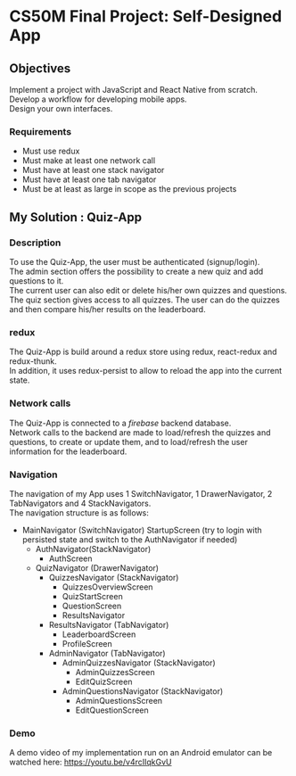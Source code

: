 # CS50M Final Project: Self-Designed App

## Objectives

Implement a project with JavaScript and React Native from scratch.  
Develop a workflow for developing mobile apps.  
Design your own interfaces.  

### Requirements

- Must use redux
- Must make at least one network call
- Must have at least one stack navigator
- Must have at least one tab navigator
- Must be at least as large in scope as the previous projects  
  
    

## My Solution : Quiz-App

### Description

  To use the Quiz-App, the user must be authenticated (signup/login).  
  The admin section offers the possibility to create a new quiz and add questions to it.   
  The current user can also edit or delete his/her own quizzes and questions.      
  The quiz section gives access to all quizzes. The user can do the quizzes and then compare his/her results on the leaderboard.

### redux

  The Quiz-App is build around a redux store using redux, react-redux and redux-thunk.    
  In addition, it uses redux-persist to allow to reload the app into the current state.

### Network calls

  The Quiz-App is connected to a *firebase* backend database.    
  Network calls to the backend are made to load/refresh the quizzes and questions, to create or update them, and to load/refresh the user information for the leaderboard.

### Navigation

  The navigation of my App uses 1 SwitchNavigator, 1 DrawerNavigator, 2 TabNavigators and 4 StackNavigators.    
  The navigation structure is as follows:

- MainNavigator (SwitchNavigator)
  StartupScreen (try to login with persisted state and switch to the AuthNavigator if needed)
  - AuthNavigator(StackNavigator)
    - AuthScreen
  - QuizNavigator (DrawerNavigator)
    - QuizzesNavigator (StackNavigator)
      - QuizzesOverviewScreen
      - QuizStartScreen
      - QuestionScreen
      - ResultsNavigator
    - ResultsNavigator (TabNavigator)
      - LeaderboardScreen
      - ProfileScreen
    - AdminNavigator (TabNavigator)
      - AdminQuizzesNavigator (StackNavigator)
        - AdminQuizzesScreen
        - EditQuizScreen
      - AdminQuestionsNavigator (StackNavigator)
        - AdminQuestionsScreen
        - EditQuestionScreen

### Demo

A demo video of my implementation run on an Android emulator can be watched here: https://youtu.be/v4rcIIqkGvU
